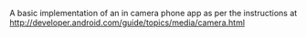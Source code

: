 A basic implementation of an in camera phone app as per the instructions at http://developer.android.com/guide/topics/media/camera.html

